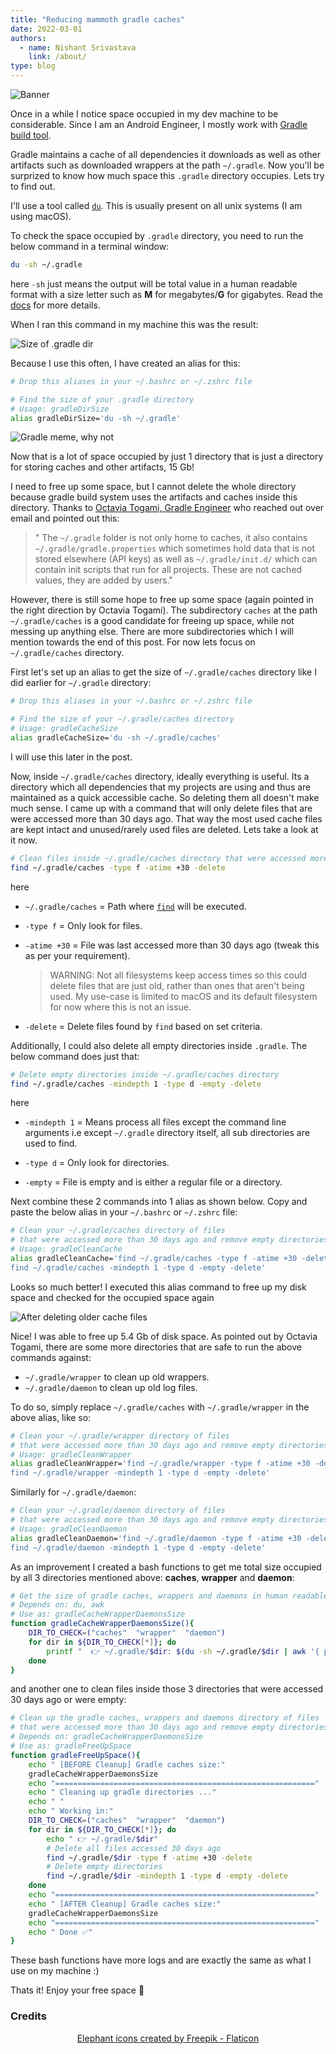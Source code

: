 ```yaml
---
title: "Reducing mammoth gradle caches"
date: 2022-03-01
authors:
  - name: Nishant Srivastava
    link: /about/
type: blog
---
```


![Banner](img/reducing-mammoth-gradle-caches/banner.png)

<!--more-->

Once in a while I notice space occupied in my dev machine to be considerable. Since I am an Android Engineer, I mostly work with [Gradle build tool](https://gradle.org/).

Gradle maintains a cache of all dependencies it downloads as well as other artifacts such as downloaded wrappers at the path `~/.gradle`. Now you'll be surprized to know how much space this `.gradle` directory occupies. Lets try to find out.

I'll use a tool called [`du`](https://ss64.com/bash/du.html). This is usually present on all unix systems (I am using macOS).

To check the space occupied by `.gradle` directory, you need to run the below command in a terminal window:

```sh
du -sh ~/.gradle
```

here `-sh` just means the output will be total value in a human readable format with a size letter such as **M** for megabytes/**G** for gigabytes. Read the [docs](https://ss64.com/bash/du.html) for more details.

When I ran this command in my machine this was the result:

![Size of .gradle dir](img/reducing-mammoth-gradle-caches/img_1.png)

Because I use this often, I have created an alias for this:

```sh
# Drop this aliases in your ~/.bashrc or ~/.zshrc file

# Find the size of your .gradle directory
# Usage: gradleDirSize
alias gradleDirSize='du -sh ~/.gradle'
```

![Gradle meme, why not](img/reducing-mammoth-gradle-caches/meme.png)

Now that is a lot of space occupied by just 1 directory that is just a directory for storing caches and other artifacts, 15 Gb!

I need to free up some space, but I cannot delete the whole directory because gradle build system uses the artifacts and caches inside this directory. Thanks to [Octavia Togami, Gradle Engineer](https://octyl.net/) who reached out over email and pointed out this:

> " The `~/.gradle` folder is not only home to caches, it also contains `~/.gradle/gradle.properties` which sometimes hold data that is not stored elsewhere (API keys) as well as `~/.gradle/init.d/` which can contain init scripts that run for all projects. These are not cached values, they are added by users."

However, there is still some hope to free up some space (again pointed in the right direction by Octavia Togami). The subdirectory `caches` at the path `~/.gradle/caches` is a good candidate for freeing up space, while not messing up anything else. There are more subdirectories which I will mention towards the end of this post. For now lets focus on `~/.gradle/caches` directory.

First let's set up an alias to get the size of `~/.gradle/caches` directory like I did earlier for `~/.gradle` directory:

```sh
# Drop this aliases in your ~/.bashrc or ~/.zshrc file

# Find the size of your ~/.gradle/caches directory
# Usage: gradleCacheSize
alias gradleCacheSize='du -sh ~/.gradle/caches'
```

I will use this later in the post.

Now, inside `~/.gradle/caches` directory, ideally everything is useful. Its a directory which all dependencies that my projects are using and thus are maintained as a quick accessible cache. So deleting them all doesn't make much sense. I came up with a command that will only delete files that are were accessed more than 30 days ago. That way the most used cache files are kept intact and unused/rarely used files are deleted. Lets take a look at it now.

```sh
# Clean files inside ~/.gradle/caches directory that were accessed more than 30 days ago
find ~/.gradle/caches -type f -atime +30 -delete
```

here

- `~/.gradle/caches` = Path where [`find`](https://ss64.com/bash/find.html) will be executed.

- `-type f` = Only look for files.

- `-atime +30` = File was last accessed more than 30 days ago (tweak this as per your requirement).

  > WARNING: Not all filesystems keep access times so this could delete files that are just old, rather than ones that aren't being used. My use-case is limited to macOS and its default filesystem for now where this is not an issue.

- `-delete` = Delete files found by `find` based on set criteria.

Additionally, I could also delete all empty directories inside `.gradle`. The below command does just that:

```sh
# Delete empty directories inside ~/.gradle/caches directory
find ~/.gradle/caches -mindepth 1 -type d -empty -delete
```

here

- `-mindepth 1` = Means process all files except the command line arguments i.e except `~/.gradle` directory itself, all sub directories are used to find.

- `-type d` = Only look for directories.

- `-empty` = File is empty and is either a regular file or a directory.

Next combine these 2 commands into 1 alias as shown below. Copy and paste the below alias in your `~/.bashrc` or `~/.zshrc` file:

```sh
# Clean your ~/.gradle/caches directory of files
# that were accessed more than 30 days ago and remove empty directories
# Usage: gradleCleanCache
alias gradleCleanCache='find ~/.gradle/caches -type f -atime +30 -delete && \
find ~/.gradle/caches -mindepth 1 -type d -empty -delete'
```

Looks so much better! I executed this alias command to free up my disk space and checked for the occupied space again

![After deleting older cache files](img/reducing-mammoth-gradle-caches/img_2.png)

Nice! I was able to free up 5.4 Gb of disk space. As pointed out by Octavia Togami, there are some more directories that are safe to run the above commands against:

- `~/.gradle/wrapper` to clean up old wrappers.
- `~/.gradle/daemon` to clean up old log files.

To do so, simply replace `~/.gradle/caches` with `~/.gradle/wrapper` in the above alias, like so:

```sh
# Clean your ~/.gradle/wrapper directory of files
# that were accessed more than 30 days ago and remove empty directories
# Usage: gradleCleanWrapper
alias gradleCleanWrapper='find ~/.gradle/wrapper -type f -atime +30 -delete && \
find ~/.gradle/wrapper -mindepth 1 -type d -empty -delete'
```

Similarly for `~/.gradle/daemon`:

```sh
# Clean your ~/.gradle/daemon directory of files
# that were accessed more than 30 days ago and remove empty directories
# Usage: gradleCleanDaemon
alias gradleCleanDaemon='find ~/.gradle/daemon -type f -atime +30 -delete && \
find ~/.gradle/daemon -mindepth 1 -type d -empty -delete'
```

As an improvement I created a bash functions to get me total size occupied by all 3 directories mentioned above: **caches**, **wrapper** and **daemon**:

```sh
# Get the size of gradle caches, wrappers and daemons in human readable format
# Depends on: du, awk
# Use as: gradleCacheWrapperDaemonsSize
function gradleCacheWrapperDaemonsSize(){
    DIR_TO_CHECK=("caches"  "wrapper"  "daemon")
    for dir in ${DIR_TO_CHECK[*]}; do
        printf "  👉 ~/.gradle/$dir: $(du -sh ~/.gradle/$dir | awk '{ print $1 }')\n"
    done
}
```

and another one to clean files inside those 3 directories that were accessed 30 days ago or were empty:

```sh
# Clean up the gradle caches, wrappers and daemons directory of files
# that were accessed more than 30 days ago and remove empty directories
# Depends on: gradleCacheWrapperDaemonsSize
# Use as: gradleFreeUpSpace
function gradleFreeUpSpace(){
    echo " [BEFORE Cleanup] Gradle caches size:"
    gradleCacheWrapperDaemonsSize
    echo "=========================================================="
    echo " Cleaning up gradle directories ..."
    echo " "
    echo " Working in:"
    DIR_TO_CHECK=("caches"  "wrapper"  "daemon")
    for dir in ${DIR_TO_CHECK[*]}; do
        echo " 👉 ~/.gradle/$dir"
        # Delete all files accessed 30 days ago
        find ~/.gradle/$dir -type f -atime +30 -delete
        # Delete empty directories
        find ~/.gradle/$dir -mindepth 1 -type d -empty -delete
    done
    echo "=========================================================="
    echo " [AFTER Cleanup] Gradle caches size:"
    gradleCacheWrapperDaemonsSize
    echo "=========================================================="
    echo " Done ✅"
}
```

These bash functions have more logs and are exactly the same as what I use on my machine :)

Thats it! Enjoy your free space 🎉

### Credits

<center><a href="https://www.flaticon.com/free-icons/elephant" title="elephant icons">Elephant icons created by Freepik - Flaticon</a></center>
